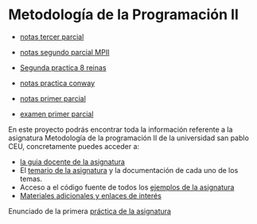 # Metodología de la Programación II #

  * [notas tercer parcial](https://docs.google.com/spreadsheet/pub?key=0AhBRBLT5BjpidFFORmN3T2pHeXRzUzZSRjZJZjRxX3c&output=html)

  * [notas segundo parcial MPII](https://docs.google.com/spreadsheet/ccc?key=0AhBRBLT5BjpidGZISTVnWE5TX2pfWVZYVXlBYkJaV0E)

  * [Segunda practica 8 reinas](https://docs.google.com/document/d/1JuclkCTxvuVy8T1hbP12vSlhNhrazyFAwbBI0MboTKc/edit)

  * [notas practica conway](https://docs.google.com/spreadsheet/ccc?key=0AhBRBLT5BjpidEFUT1QwQ2M1emJVNm0zQ1piUUZYNlE)

  * [notas primer parcial](https://docs.google.com/spreadsheet/ccc?key=0AhBRBLT5BjpidHVRMXRrbV8wODVKTUJDc3VDaWhqUFE)
  * [examen primer parcial](https://docs.google.com/document/d/1k8MCfmweCUSxisQaTd2qNV08ysdH6ZiTaCUaVhEzBi8/edit)



En este proyecto podrás encontrar toda la información referente a la asignatura Metodología de la programación II de la universidad san pablo CEU, concretamente puedes acceder a:

  * [la guia docente de la asignatura](http://code.google.com/p/ceump2/downloads/detail?name=mtpii-gu%C3%ADa_docente_2010_2011.doc&can=2&q=)
  * El [temario de la asignatura](temario.md) y la documentación de cada uno de los temas.
  * Acceso a el código fuente de todos los [ejemplos de la asignatura](ComoDescargarEjemplos.md)
  * [Materiales adicionales y enlaces de interés](Utilidades.md)

Enunciado de la primera  [práctica de la asignatura](https://docs.google.com/Doc?docid=0ARBRBLT5BjpiZGhwMzY2ZmRfMjkxY2M3Y2JjaHE)

